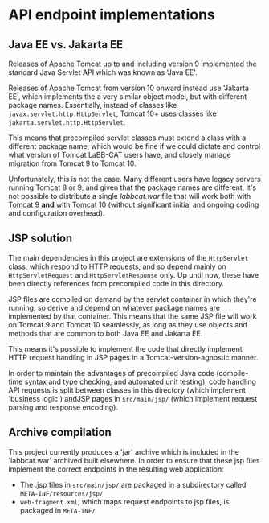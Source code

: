# API endpoint implementations 

## Java EE vs. Jakarta EE

Releases of Apache Tomcat up to and including version 9 implemented the standard Java
Servlet API which was known as 'Java EE'.

Releases of Apache Tomcat from version 10 onward instead use 'Jakarta EE', which
implements the a very similar object model, but with different package names. Essentially,
instead of classes like `javax.servlet.http.HttpServlet`, Tomcat 10+ uses classes like
`jakarta.servlet.http.HttpServlet`.

This means that precompiled servlet classes must extend a class with a different package
name, which would be fine if we could dictate and control what version of Tomcat LaBB-CAT
users have, and closely manage migration from Tomcat 9 to Tomcat 10. 

Unfortunately, this is not the case. Many different users have legacy servers running
Tomcat 8 or 9, and given that the package names are different, it's not possible to
distribute a single *labbcat.war* file that will work both with Tomcat 9 **and** with
Tomcat 10 (without significant initial and ongoing coding and configuration overhead). 

## JSP solution

The main dependencies in this project are extensions of the `HttpServlet` class, which
respond to HTTP requests, and so depend mainly on `HttpServletRequest` and
`HttpServletResponse` only. Up until now, these have been directly references from
precompiled code in this directory.

JSP files are compiled on demand by the servlet container in which they're running, so
derive and depend on whatever package names are implemented by that container. This means
that the same JSP file will work on Tomcat 9 and Tomcat 10 seamlessly, as long as they use
objects and methods that are common to both Java EE and Jakarta EE.

This means it's possible to implement the code that directly implement HTTP request
handling in JSP pages in a Tomcat-version-agnostic manner. 

In order to maintain the advantages of precompiled Java code (compile-time syntax and type
checking, and automated unit testing), code handling API requests is split between classes
in this directory (which implement 'business logic') andJSP pages in 
`src/main/jsp/` (which implement request parsing and response encoding).

## Archive compilation

This project currently produces a 'jar' archive which is included in the 'labbcat.war'
archived built elsewhere. In order to ensure that these jsp files implement the correct
endpoints in the resulting web application:

- The .jsp files in `src/main/jsp/` are packaged in a subdirectory called
  `META-INF/resources/jsp/`
- `web-fragment.xml`, which maps request endpoints to jsp files, is packaged in `META-INF/`

